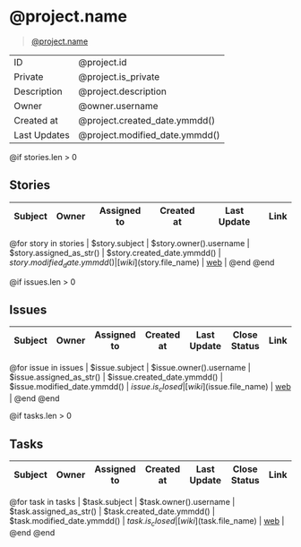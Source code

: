 # @project.name

> [@project.name](@url/project/@project.slug)

|              |                                |
| ------------ | ------------------------------ |
| ID           | @project.id                    |
| Private      | @project.is_private            |
| Description  | @project.description           |
| Owner        | @owner.username      |
| Created at   | @project.created_date.ymmdd()  |
| Last Updates | @project.modified_date.ymmdd() |

@if stories.len > 0

## Stories

| Subject | Owner | Assigned to | Created at | Last Update | Link |
| ------- | ----- | ----------- | ---------- | ----------- | ---- |

@for story in stories
| $story.subject | $story.owner().username | $story.assigned_as_str() | $story.created_date.ymmdd() | $story.modified_date.ymmdd() | [wiki]($story.file_name) \| [web](@url/project/@project.slug/us/$story.ref) |
@end <!-- End Stories Loop -->
@end <!-- End Stories Condition -->

@if issues.len > 0

## Issues

| Subject | Owner | Assigned to | Created at | Last Update | Close Status | Link |
| ------- | ----- | ----------- | ---------- | ----------- | ------------ | ---- |

@for issue in issues
| $issue.subject | $issue.owner().username | $issue.assigned_as_str() | $issue.created_date.ymmdd() | $issue.modified_date.ymmdd() | $issue.is_closed |[wiki]($issue.file_name) \| [web](@url/project/@project.slug/issue/$issue.ref) |
@end <!-- End Issues Loop -->
@end <!-- End Issues Condition -->

@if tasks.len > 0

## Tasks

| Subject | Owner | Assigned to | Created at | Last Update | Close Status | Link |
| ------- | ----- | ----------- | ---------- | ----------- | ------------ | ---- |

@for task in tasks
| $task.subject | $task.owner().username | $task.assigned_as_str() | $task.created_date.ymmdd() | $task.modified_date.ymmdd() | $task.is_closed |[wiki]($task.file_name) \| [web](@url/project/@project.slug/task/$task.ref) |
@end <!-- End Tasks Loop -->
@end <!-- End Tasks Condition -->
